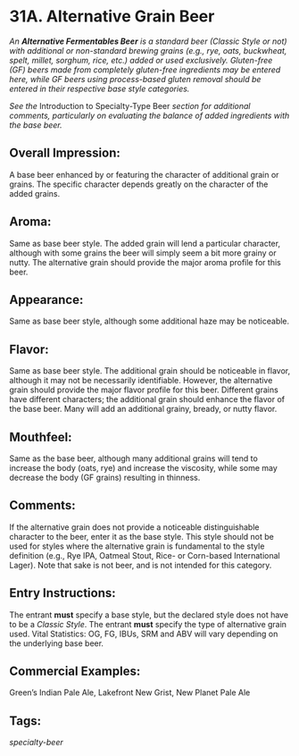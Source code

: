 # 31A. Alternative Grain Beer

_An **Alternative Fermentables Beer** is a standard beer (Classic Style or not) with additional or non-standard brewing grains (e.g., rye, oats, buckwheat, spelt, millet, sorghum, rice, etc.) added or used exclusively. Gluten-free (GF) beers made from completely gluten-free ingredients may be entered here, while GF beers using process-based gluten removal should be entered in their respective base style categories._

_See the_ Introduction to Specialty-Type Beer _section for additional comments, particularly on evaluating the balance of added ingredients with the base beer._

## Overall Impression: 

A base beer enhanced by or featuring the character of additional grain or grains. The specific character depends greatly on the character of the added grains.

## Aroma: 

Same as base beer style. The added grain will lend a particular character, although with some grains the beer will simply seem a bit more grainy or nutty. The alternative grain should provide the major aroma profile for this beer.

## Appearance: 

Same as base beer style, although some additional haze may be noticeable.

## Flavor: 

Same as base beer style. The additional grain should be noticeable in flavor, although it may not be necessarily identifiable. However, the alternative grain should provide the major flavor profile for this beer. Different grains have different characters; the additional grain should enhance the flavor of the base beer. Many will add an additional grainy, bready, or nutty flavor.

## Mouthfeel: 

Same as the base beer, although many additional grains will tend to increase the body (oats, rye) and increase the viscosity, while some may decrease the body (GF grains) resulting in thinness. 

## Comments: 

If the alternative grain does not provide a noticeable distinguishable character to the beer, enter it as the base style. This style should not be used for styles where the alternative grain is fundamental to the style definition (e.g., Rye IPA, Oatmeal Stout, Rice- or Corn-based International Lager). Note that sake is not beer, and is not intended for this category.

## Entry Instructions: 

The entrant **must** specify a base style, but the declared style does not have to be a _Classic Style_. The entrant **must** specify the type of alternative grain used. 
Vital Statistics: OG, FG, IBUs, SRM and ABV will vary depending on the underlying base beer.

## Commercial Examples: 

Green’s Indian Pale Ale, Lakefront New Grist, New Planet Pale Ale

## Tags: 

_specialty-beer_
